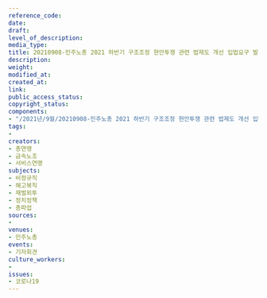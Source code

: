```yaml
---
reference_code: 
date: 
draft: 
level_of_description: 
media_type: 
title: 20210908-민주노총 2021 하반기 구조조정 현안투쟁 관련 법제도 개선 입법요구 발표 기자회견
description: 
weight: 
modified_at: 
created_at: 
link: 
public_access_status: 
copyright_status: 
components:
- "/2021년/9월/20210908-민주노총 2021 하반기 구조조정 현안투쟁 관련 법제도 개선 입법요구 발표 기자회견/_R6X0095.jpg"
tags:
- 
creators:
- 총연맹
- 금속노조
- 서비스연맹
subjects:
- 비정규직
- 해고복직
- 재벌외투
- 정치정책
- 총파업
sources:
- 
venues:
- 민주노총
events:
- 기자회견
culture_workers:
- 
issues:
- 코로나19
---
```

